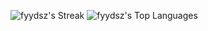![fyydsz's Streak](https://github-readme-streak-stats.herokuapp.com/?user=fyydsz&theme=vue-dark&hide_border=true) ![fyydsz's Top Languages](https://github-readme-stats.vercel.app/api/top-langs/?username=fyydsz&theme=vue-dark&show_icons=true&hide_border=true&layout=compact) 

<!--
**fyydsz/fyydsz** is a ✨ _special_ ✨ repository because its `README.md` (this file) appears on your GitHub profile.

Here are some ideas to get you started:

- 🔭 I’m currently working on ...
- 🌱 I’m currently learning ...
- 👯 I’m looking to collaborate on ...
- 🤔 I’m looking for help with ...
- 💬 Ask me about ...
- 📫 How to reach me: ...
- 😄 Pronouns: ...
- ⚡ Fun fact: ...
-->
